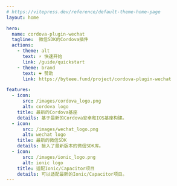 ```yaml
---
# https://vitepress.dev/reference/default-theme-home-page
layout: home

hero:
  name: cordova-plugin-wechat
  tagline:  微信SDK的Cordova插件
  actions:
    - theme: alt
      text: ⚡ 快速开始
      link: /guide/quickstart
    - theme: brand
      text: ❤️ 赞助
      link: https://byteee.fund/project/cordova-plugin-wechat

features:
  - icon:
      src: /images/cordova_logo.png
      alt: cordova logo
    title: 最新的Cordova基座
    details: 基于最新的Cordova安卓和IOS基座构建。
  - icon:
      src: /images/wechat_logo.png
      alt: wechat logo
    title: 最新的微信SDK
    details: 接入了最新版本的微信SDK库。
  - icon:
      src: /images/ionic_logo.png
      alt: ionic logo
    title: 适配Ionic/Capacitor项目
    details: 可以适配最新的Ionic/Capacitor项目。
---
```


<style>
</style>

